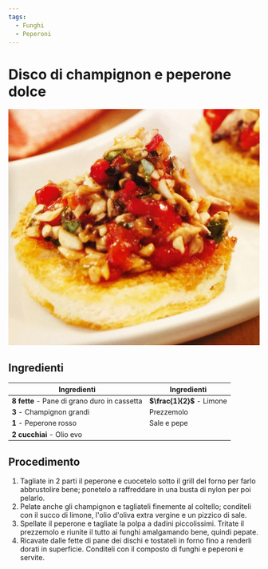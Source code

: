 ```yaml
---
tags:
  - Funghi
  - Peperoni
---
```

# Disco di champignon e peperone dolce

![](../../img/Disco-di-champignon-e-peperone-dolce.webp)

## Ingredienti

| Ingredienti                  | Ingredienti             |
| ---------------------------- | ----------------------- |
| **8 fette** - Pane di grano duro in cassetta | **$\frac{1}{2}$** - Limone |
| **3** - Champignon grandi | Prezzemolo |
| **1** - Peperone rosso | Sale e pepe |
| **2 cucchiai** - Olio evo |  |

## Procedimento

1. Tagliate in 2 parti il peperone e cuocetelo sotto il grill del forno per farlo abbrustolire bene; ponetelo a raffreddare in una busta di nylon per poi pelarlo.
1. Pelate anche gli champignon e tagliateli finemente al coltello; conditeli con il succo di limone, l'olio d'oliva extra vergine e un pizzico di sale.
1. Spellate il peperone e tagliate la polpa a dadini piccolissimi. Tritate il prezzemolo e riunite il tutto ai funghi amalgamando bene, quindi pepate. 
1. Ricavate dalle fette di pane dei dischi e tostateli in forno fino a renderli dorati in superficie. Conditeli con il composto di funghi e peperoni e servite.
